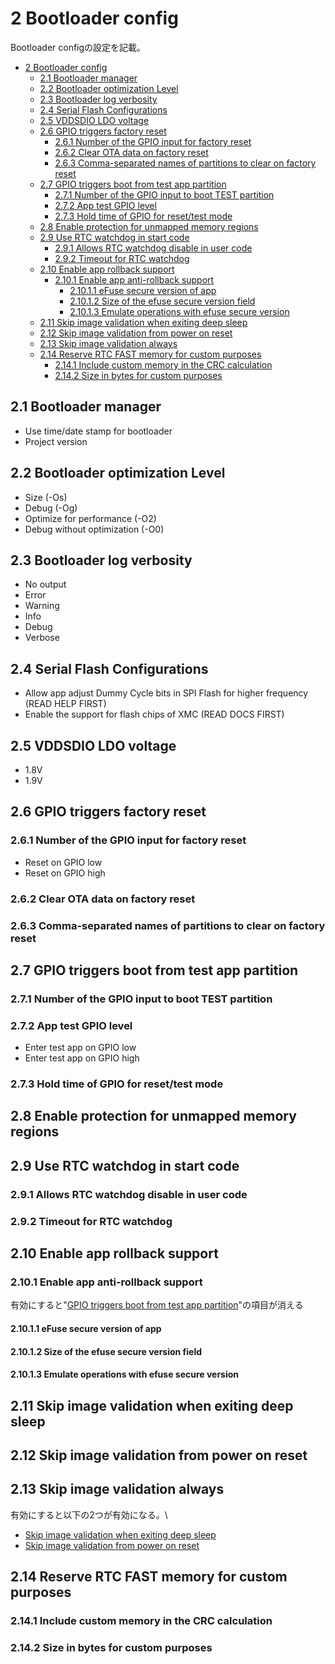 # 2 Bootloader config
Bootloader configの設定を記載。

- [2 Bootloader config](#2-bootloader-config)
  - [2.1 Bootloader manager](#21-bootloader-manager)
  - [2.2 Bootloader optimization Level](#22-bootloader-optimization-level)
  - [2.3 Bootloader log verbosity](#23-bootloader-log-verbosity)
  - [2.4 Serial Flash Configurations](#24-serial-flash-configurations)
  - [2.5 VDDSDIO LDO voltage](#25-vddsdio-ldo-voltage)
  - [2.6 GPIO triggers factory reset](#26-gpio-triggers-factory-reset)
    - [2.6.1 Number of the GPIO input for factory reset](#261-number-of-the-gpio-input-for-factory-reset)
    - [2.6.2 Clear OTA data on factory reset](#262-clear-ota-data-on-factory-reset)
    - [2.6.3 Comma-separated names of partitions to clear on factory reset](#263-comma-separated-names-of-partitions-to-clear-on-factory-reset)
  - [2.7 GPIO triggers boot from test app partition](#27-gpio-triggers-boot-from-test-app-partition)
    - [2.7.1 Number of the GPIO input to boot TEST partition](#271-number-of-the-gpio-input-to-boot-test-partition)
    - [2.7.2 App test GPIO level](#272-app-test-gpio-level)
    - [2.7.3 Hold time of GPIO for reset/test mode](#273-hold-time-of-gpio-for-resettest-mode)
  - [2.8 Enable protection for unmapped memory regions](#28-enable-protection-for-unmapped-memory-regions)
  - [2.9 Use RTC watchdog in start code](#29-use-rtc-watchdog-in-start-code)
    - [2.9.1 Allows RTC watchdog disable in user code](#291-allows-rtc-watchdog-disable-in-user-code)
    - [2.9.2 Timeout for RTC watchdog](#292-timeout-for-rtc-watchdog)
  - [2.10 Enable app rollback support](#210-enable-app-rollback-support)
    - [2.10.1 Enable app anti-rollback support](#2101-enable-app-anti-rollback-support)
      - [2.10.1.1 eFuse secure version of app](#21011-efuse-secure-version-of-app)
      - [2.10.1.2 Size of the efuse secure version field](#21012-size-of-the-efuse-secure-version-field)
      - [2.10.1.3 Emulate operations with efuse secure version](#21013-emulate-operations-with-efuse-secure-version)
  - [2.11 Skip image validation when exiting deep sleep](#211-skip-image-validation-when-exiting-deep-sleep)
  - [2.12 Skip image validation from power on reset](#212-skip-image-validation-from-power-on-reset)
  - [2.13 Skip image validation always](#213-skip-image-validation-always)
  - [2.14 Reserve RTC FAST memory for custom purposes](#214-reserve-rtc-fast-memory-for-custom-purposes)
    - [2.14.1 Include custom memory in the CRC calculation](#2141-include-custom-memory-in-the-crc-calculation)
    - [2.14.2 Size in bytes for custom purposes](#2142-size-in-bytes-for-custom-purposes)

## 2.1 Bootloader manager
- Use time/date stamp for bootloader
- Project version
## 2.2 Bootloader optimization Level
- Size (-Os)
- Debug (-Og)
- Optimize for performance (-O2)
- Debug without optimization (-O0)
## 2.3 Bootloader log verbosity
- No output
- Error
- Warning
- Info
- Debug
- Verbose
## 2.4 Serial Flash Configurations
- Allow app adjust Dummy Cycle bits in SPI Flash for higher frequency (READ HELP FIRST)
- Enable the support for flash chips of XMC (READ DOCS FIRST)
## 2.5 VDDSDIO LDO voltage
- 1.8V
- 1.9V
## 2.6 GPIO triggers factory reset
### 2.6.1 Number of the GPIO input for factory reset
- Reset on GPIO low
- Reset on GPIO high
### 2.6.2 Clear OTA data on factory reset
### 2.6.3 Comma-separated names of partitions to clear on factory reset
## 2.7 GPIO triggers boot from test app partition
### 2.7.1 Number of the GPIO input to boot TEST partition
### 2.7.2 App test GPIO level
- Enter test app on GPIO low
- Enter test app on GPIO high
### 2.7.3 Hold time of GPIO for reset/test mode
## 2.8 Enable protection for unmapped memory regions
## 2.9 Use RTC watchdog in start code
### 2.9.1 Allows RTC watchdog disable in user code
### 2.9.2 Timeout for RTC watchdog
## 2.10 Enable app rollback support
### 2.10.1 Enable app anti-rollback support
有効にすると"[GPIO triggers boot from test app partition](#227-gpio-triggers-boot-from-test-app-partition)"の項目が消える
#### 2.10.1.1 eFuse secure version of app
#### 2.10.1.2 Size of the efuse secure version field
#### 2.10.1.3 Emulate operations with efuse secure version
## 2.11 Skip image validation when exiting deep sleep
## 2.12 Skip image validation from power on reset
## 2.13 Skip image validation always
有効にすると以下の2つが有効になる。\
- [Skip image validation when exiting deep sleep](#2211-skip-image-validation-when-exiting-deep-sleep)
- [Skip image validation from power on reset](#2212-skip-image-validation-from-power-on-reset)
## 2.14 Reserve RTC FAST memory for custom purposes
### 2.14.1 Include custom memory in the CRC calculation
### 2.14.2 Size in bytes for custom purposes
